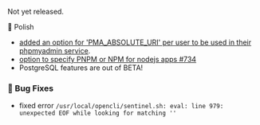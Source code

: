Not yet released.

💅 Polish
- [added an option for 'PMA_ABSOLUTE_URI' per user to be used in their phpmyadmin service](https://discord.com/channels/1205652108213485568/1205652108213485571/1432304746647261205).
- [option to specify PNPM or NPM for nodejs apps #734](https://github.com/stefanpejcic/OpenPanel/discussions/734)
- PostgreSQL features are out of BETA!

### 🐛 Bug Fixes
- fixed error `/usr/local/opencli/sentinel.sh: eval: line 979: unexpected EOF while looking for matching ''`

